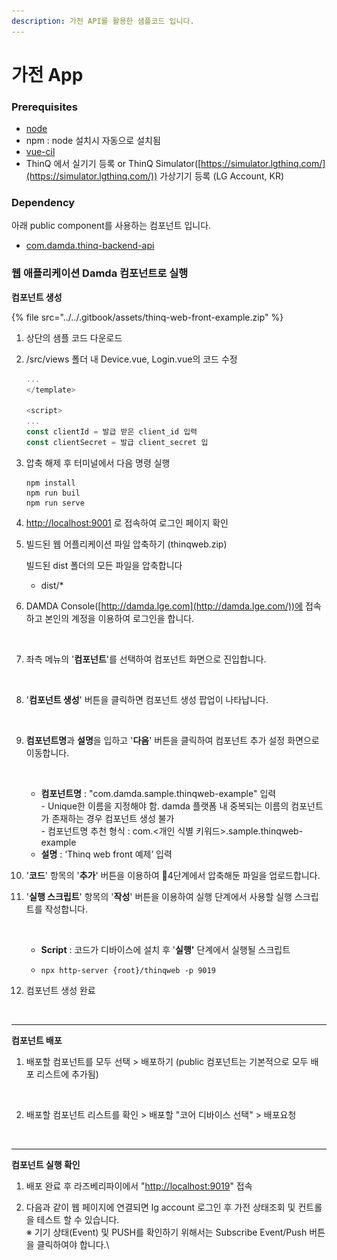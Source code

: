 ```yaml
---
description: 가전 API를 활용한 샘플코드 입니다.
---
```


# 가전 App

### Prerequisites

* [node](https://nodejs.org/ko/)
* npm : node 설치시 자동으로 설치됨
* [vue-cil](https://cli.vuejs.org/guide/installation.html)
* ThinQ 에서 실기기 등록 or ThinQ Simulator([https://simulator.lgthinq.com/](https://simulator.lgthinq.com/)) 가상기기 등록 (LG Account, KR)



### Dependency

아래 public component를 사용하는 컴포넌트 입니다.

* [com.damda.thinq-backend-api](../api-reference/api/undefined.md)

### 웹 애플리케이션 Damda 컴포넌트로 실행

**컴포넌트 생성**

{% file src="../../.gitbook/assets/thinq-web-front-example.zip" %}

1. 상단의 샘플 코드 다운로드
2.  /src/views 폴더 내 Device.vue, Login.vue의 코드 수정

    ```javascript
    ...
    </template>

    <script>
    ...
    const clientId = 발급 받은 client_id 입력
    const clientSecret = 발급 client_secret 입
    ```
3.  압축 해제 후 터미널에서 다음 명령 실행

    ```
    npm install
    npm run buil
    npm run serve
    ```
4. [http://localhost:9001](http://localhost:9001/) 로 접속하여 로그인 페이지 확인
5.  빌드된 웹 어플리케이션 파일 압축하기 (thinqweb.zip)

    빌드된 dist 폴더의 모든 파일을 압축합니다

    * dist/\*
6.  DAMDA Console([http://damda.lge.com](http://damda.lge.com/))에 접속하고 본인의 계정을 이용하여 로그인을 합니다.

    <figure><img src="https://92628155-files.gitbook.io/~/files/v0/b/gitbook-x-prod.appspot.com/o/spaces%2Fvgd5fM997o3xx0yyghJF%2Fuploads%2FdHk0ezB9jUx2vUSUhfGu%2Fimage.png?alt=media&#x26;token=0b1569a8-65d1-4846-a93c-1122c7c7bb40" alt=""><figcaption></figcaption></figure>
7.  좌측 메뉴의 '**컴포넌트**'를 선택하여 컴포넌트 화면으로 진입합니다.

    <figure><img src="https://92628155-files.gitbook.io/~/files/v0/b/gitbook-x-prod.appspot.com/o/spaces%2Fvgd5fM997o3xx0yyghJF%2Fuploads%2FDnj4ImNtHxIbr3I9ulra%2Fimage.png?alt=media&#x26;token=35f4b376-e8e6-459a-bf70-f0b92b2880f7" alt=""><figcaption></figcaption></figure>
8.  '**컴포넌트 생성**' 버튼을 클릭하면 컴포넌트 생성 팝업이 나타납니다.

    <figure><img src="https://92628155-files.gitbook.io/~/files/v0/b/gitbook-x-prod.appspot.com/o/spaces%2Fvgd5fM997o3xx0yyghJF%2Fuploads%2F2dV4vKkuOQWhZeDPu1Cd%2Fimage.png?alt=media&#x26;token=381c392b-9bb9-4af9-b430-e55368d42915" alt=""><figcaption></figcaption></figure>
9.  **컴포넌트명**과 **설명**을 입하고 '**다음**' 버튼을 클릭하여 컴포넌트 추가 설정 화면으로 이동합니다.

    <figure><img src="https://92628155-files.gitbook.io/~/files/v0/b/gitbook-x-prod.appspot.com/o/spaces%2Fvgd5fM997o3xx0yyghJF%2Fuploads%2F7mf3OXtEQiHWiFMtF6AC%2Fimage.png?alt=media&#x26;token=78f88ad5-cb95-4c68-a43a-7e45ba5ac77f" alt=""><figcaption></figcaption></figure>

    * **컴포넌트명** : "com.damda.sample.thinqweb-example" 입력\
      \- Unique한 이름을 지정해야 함. damda 플랫폼 내 중복되는 이름의 컴포넌트가 존재하는 경우 컴포넌트 생성 불가\
      \- 컴포넌트명 추천 형식 : com.<개인 식별 키워드>.sample.thinqweb-example
    * **설명** : ‘Thinq web front 예제’ 입력
10. '**코드**' 항목의 '**추가**' 버튼을 이용하여 4단계에서 압축해둔 파일을 업로드합니다.
11. '**실행 스크립트**' 항목의 '**작성**' 버튼을 이용하여 실행 단계에서 사용할 실행 스크립트를 작성합니다.

    <figure><img src="../../.gitbook/assets/스크린샷 2022-10-14 오후 2.44.50 (1).png" alt=""><figcaption></figcaption></figure>

    * **Script** : 코드가 디바이스에 설치 후 '**실행'** 단계에서 실행될 스크립트
    * ```
      npx http-server {root}/thinqweb -p 9019
      ```
12. 컴포넌트 생성 완료

    <figure><img src="https://developer.damda.lge.com/assets/img/example3-2.png" alt=""><figcaption></figcaption></figure>

****

**컴포넌트 배포**

1.  배포할 컴포넌트를 모두 선택 > 배포하기 (public 컴포넌트는 기본적으로 모두 배포 리스트에 추가됨)

    <figure><img src="https://developer.damda.lge.com/assets/img/example3-3.png" alt=""><figcaption></figcaption></figure>
2.  배포할 컴포넌트 리스트를 확인 > 배포할 "코어 디바이스 선택" > 배포요청

    <figure><img src="https://developer.damda.lge.com/assets/img/example3-4.png" alt=""><figcaption></figcaption></figure>

****

**컴포넌트 실행 확인**

1. 배포 완료 후 라즈베리파이에서 "[http://localhost:9019](http://localhost:9019)" 접속
2.  다음과 같이 웹 페이지에 연결되면 lg account 로그인 후 가전 상태조회 및 컨트롤을 테스트 할 수 있습니다.\
    ※ 기기 상태(Event) 및 PUSH를 확인하기 위해서는 Subscribe Event/Push 버튼을 클릭하여야 합니다.\


    <figure><img src="https://developer.damda.lge.com/assets/img/example3-6.png" alt=""><figcaption></figcaption></figure>

